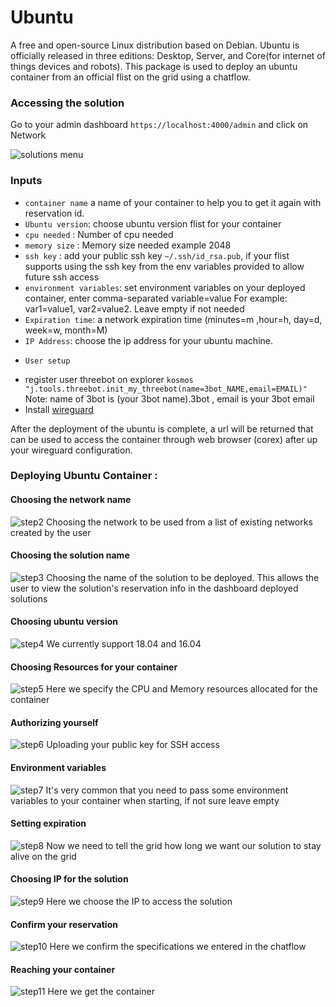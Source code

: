 # Ubuntu

A free and open-source Linux distribution based on Debian.
Ubuntu is officially released in three editions: Desktop, Server, and Core(for internet of things devices and robots). This package is used to deploy an ubuntu container from an official flist on the grid using a chatflow.

### Accessing the solution

Go to your admin dashboard `https://localhost:4000/admin` and click on Network

![solutions menu](adminmenu7.png)


### Inputs

- `container name` a name of your container to help you to get it again with reservation id.
- `Ubuntu version`: choose ubuntu version flist for your container
- `cpu needed` : Number of cpu needed
- `memory size` : Memory size needed example 2048
- `ssh key` : add your public ssh key `~/.ssh/id_rsa.pub`, if your flist supports using the ssh key from the env variables provided to allow future ssh access
- `environment variables`: set environment variables on your deployed container, enter comma-separated variable=value For example: var1=value1, var2=value2. Leave empty if not needed
- `Expiration time`: a network expiration time (minutes=m ,hour=h, day=d, week=w, month=M)
- `IP Address`: choose the ip address for your ubuntu machine.
* `User setup`
- register user threebot on explorer ```kosmos "j.tools.threebot.init_my_threebot(name=3bot_NAME,email=EMAIL)"``` Note: name of 3bot is (your 3bot name).3bot , email is your 3bot email
- Install [wireguard](https://www.wireguard.com/install/)


After the deployment of the ubuntu is complete, a url will be returned that can be used to access the container through web browser (corex) after up your wireguard configuration.

### Deploying Ubuntu Container :

#### Choosing the network name

![step2](ubuntu2.png)
Choosing the network to be used from a list of existing networks created by the user

#### Choosing the solution name

![step3](ubuntu3.png)
Choosing the name of the solution to be deployed. This allows the user to view the solution's reservation info in the dashboard deployed solutions

#### Choosing ubuntu version

![step4](ubuntu4.png)
We currently support 18.04 and 16.04


#### Choosing Resources for your container

![step5](ubuntu5.png)
Here we specify the CPU and Memory resources allocated for the container

#### Authorizing yourself

![step6](ubuntu6.png)
Uploading your public key for SSH access

#### Environment variables

![step7](ubuntu7.png)
It's very common that you need to pass some environment variables to your container when starting, if not sure leave empty

#### Setting expiration

![step8](ubuntu8.png)
Now we need to tell the grid how long we want our solution to stay alive on the grid

#### Choosing IP for the solution

![step9](ubuntu9.png)
Here we choose the IP to access the solution


#### Confirm your reservation

![step10](ubuntu10.png)
Here we confirm the specifications we entered in the chatflow


#### Reaching your container

![step11](ubuntu11.png)
Here we get the container 





